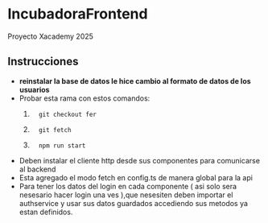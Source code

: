 # IncubadoraFrontend
Proyecto Xacademy 2025

## Instrucciones
* **reinstalar la base de datos le hice cambio al formato de datos de los usuarios**
*   Probar esta rama con estos comandos:
    1.       git checkout fer   
    2.       git fetch
    3.       npm run start

* Deben instalar el cliente http desde sus componentes para comunicarse al backend
* Esta agregado el modo fetch en config.ts  de manera global para la api
* Para tener los datos del login en cada componente ( asi solo sera nesesario hacer login una ves ),que nesesiten deben importar el authservice y usar sus datos guardados accediendo sus metodos ya estan definidos.


